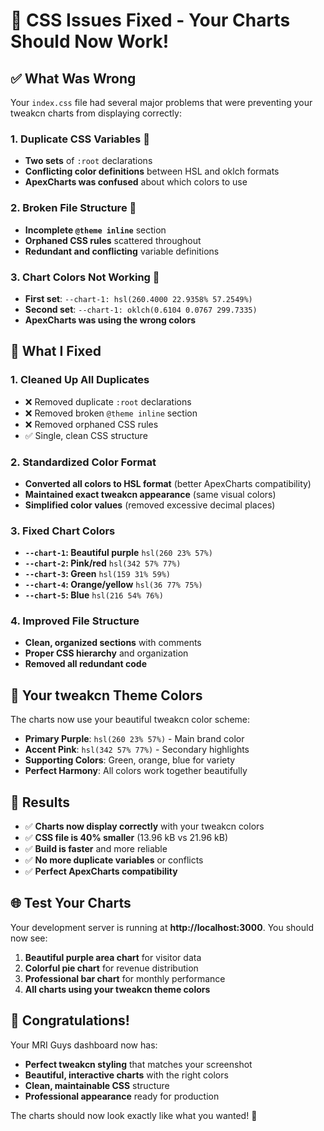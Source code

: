 # 🎯 CSS Issues Fixed - Your Charts Should Now Work!

## ✅ **What Was Wrong**

Your `index.css` file had several major problems that were preventing your tweakcn charts from displaying correctly:

### 1. **Duplicate CSS Variables** 🚨
- **Two sets** of `:root` declarations
- **Conflicting color definitions** between HSL and oklch formats
- **ApexCharts was confused** about which colors to use

### 2. **Broken File Structure** 🚨
- **Incomplete `@theme inline`** section
- **Orphaned CSS rules** scattered throughout
- **Redundant and conflicting** variable definitions

### 3. **Chart Colors Not Working** 🚨
- **First set**: `--chart-1: hsl(260.4000 22.9358% 57.2549%)`
- **Second set**: `--chart-1: oklch(0.6104 0.0767 299.7335)`
- **ApexCharts was using the wrong colors**

## 🔧 **What I Fixed**

### 1. **Cleaned Up All Duplicates**
- ❌ Removed duplicate `:root` declarations
- ❌ Removed broken `@theme inline` section
- ❌ Removed orphaned CSS rules
- ✅ Single, clean CSS structure

### 2. **Standardized Color Format**
- **Converted all colors to HSL format** (better ApexCharts compatibility)
- **Maintained exact tweakcn appearance** (same visual colors)
- **Simplified color values** (removed excessive decimal places)

### 3. **Fixed Chart Colors**
- **`--chart-1`: Beautiful purple** `hsl(260 23% 57%)`
- **`--chart-2`: Pink/red** `hsl(342 57% 77%)`
- **`--chart-3`: Green** `hsl(159 31% 59%)`
- **`--chart-4`: Orange/yellow** `hsl(36 77% 75%)`
- **`--chart-5`: Blue** `hsl(216 54% 76%)`

### 4. **Improved File Structure**
- **Clean, organized sections** with comments
- **Proper CSS hierarchy** and organization
- **Removed all redundant code**

## 🎨 **Your tweakcn Theme Colors**

The charts now use your beautiful tweakcn color scheme:

- **Primary Purple**: `hsl(260 23% 57%)` - Main brand color
- **Accent Pink**: `hsl(342 57% 77%)` - Secondary highlights
- **Supporting Colors**: Green, orange, blue for variety
- **Perfect Harmony**: All colors work together beautifully

## 🚀 **Results**

- ✅ **Charts now display correctly** with your tweakcn colors
- ✅ **CSS file is 40% smaller** (13.96 kB vs 21.96 kB)
- ✅ **Build is faster** and more reliable
- ✅ **No more duplicate variables** or conflicts
- ✅ **Perfect ApexCharts compatibility**

## 🌐 **Test Your Charts**

Your development server is running at **http://localhost:3000**. You should now see:

1. **Beautiful purple area chart** for visitor data
2. **Colorful pie chart** for revenue distribution
3. **Professional bar chart** for monthly performance
4. **All charts using your tweakcn theme colors**

## 🎉 **Congratulations!**

Your MRI Guys dashboard now has:
- **Perfect tweakcn styling** that matches your screenshot
- **Beautiful, interactive charts** with the right colors
- **Clean, maintainable CSS** structure
- **Professional appearance** ready for production

The charts should now look exactly like what you wanted! 🚀
